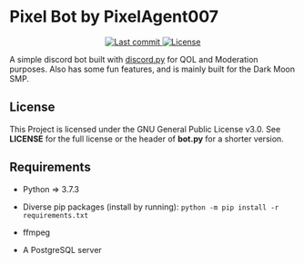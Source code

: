 # Pixel Bot by PixelAgent007

<div align="center"><p>
    <a href="https://github.com/PixelAgent007/pixelbot/pulse">
      <img alt="Last commit" src="https://img.shields.io/github/last-commit/PixelAgent007/pixelbot" />
    </a>
    <a href="https://github.com/PixelAgent007/pixelbot/blob/main/LICENSE">
      <img src="https://img.shields.io/github/license/PixelAgent007/pixelbot?style=flat-square&logo=GNU" alt="License"/>
    </a>
</div>

A simple discord bot built with [discord.py](https://discordpy.readthedocs.io/en/stable/) for QOL and Moderation purposes.
Also has some fun features, and is mainly built for the Dark Moon SMP.

## License
This Project is licensed under the GNU General Public License v3.0.
See **LICENSE** for the full license or the header of **bot.py** for a shorter version.

## Requirements
+ Python => 3.7.3
+ Diverse pip packages (install by running):
`python -m pip install -r requirements.txt`

+ ffmpeg
+ A PostgreSQL server
